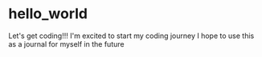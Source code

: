 # hello_world
Let's get coding!!!
I'm  excited to start my coding journey I hope to use this as a journal for myself in the future

